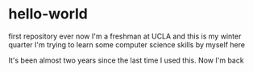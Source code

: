 # hello-world
first repository ever
now I'm a freshman at UCLA and this is my winter quarter
I'm trying to learn some computer science skills by myself here

It's been almost two years since the last time I used this. Now I'm back
